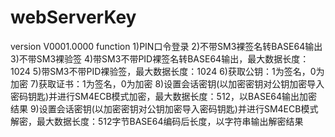 # webServerKey
version V0001.0000
function 1)PIN口令登录
         2)不带SM3裸签名转BASE64输出
         3)不带SM3裸验签
         4)带SM3不带PID裸签名转BASE64输出，最大数据长度：1024
         5)带SM3不带PID裸验签，最大数据长度：1024
         6)获取公钥：1为签名，0为加密
         7)获取证书：1为签名，0为加密
         8)设置会话密钥(以加密密钥对公钥加密导入密码钥匙)并进行SM4ECB模式加密，最大数据长度：512，以BASE64输出加密结果
         9)设置会话密钥(以加密密钥对公钥加密导入密码钥匙)并进行SM4ECB模式解密，最大数据长度：512字节BASE64编码后长度，以字符串输出解密结果
